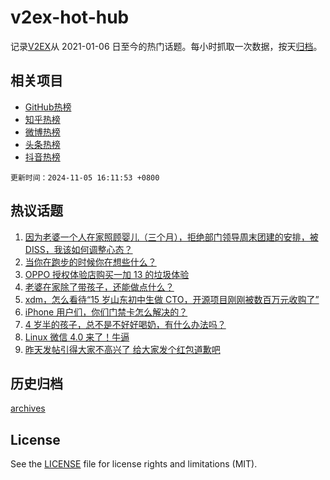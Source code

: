 # v2ex-hot-hub

 记录[V2EX](https://www.v2ex.com/)从 2021-01-06 日至今的热门话题。每小时抓取一次数据，按天[归档](archives)。
 
 ## 相关项目

- [GitHub热榜](https://github.com/snaildev/github-hot-hub)
- [知乎热榜](https://github.com/snaildev/zhihu-hot-hub)
- [微博热榜](https://github.com/snaildev/weibo-hot-hub)
- [头条热榜](https://github.com/snaildev/toutiao-hot-hub)
- [抖音热榜](https://github.com/snaildev/douyin-hot-hub)


 `更新时间：2024-11-05 16:11:53 +0800`

## 热议话题

1. [因为老婆一个人在家照顾婴儿（三个月），拒绝部门领导周末团建的安排，被 DISS，我该如何调整心态？](https://www.v2ex.com/t/1086793)
1. [当你在跑步的时候你在想些什么？](https://www.v2ex.com/t/1086668)
1. [OPPO 授权体验店购买一加 13 的垃圾体验](https://www.v2ex.com/t/1086575)
1. [老婆在家除了带孩子，还能做点什么？](https://www.v2ex.com/t/1086705)
1. [xdm，怎么看待“15 岁山东初中生做 CTO，开源项目刚刚被数百万元收购了”](https://www.v2ex.com/t/1086697)
1. [iPhone 用户们，你们门禁卡怎么解决的？](https://www.v2ex.com/t/1086592)
1. [4 岁半的孩子，总不是不好好喝奶，有什么办法吗？](https://www.v2ex.com/t/1086611)
1. [Linux 微信 4.0 来了！牛逼](https://www.v2ex.com/t/1086523)
1. [昨天发帖引得大家不高兴了 给大家发个红包道歉吧](https://www.v2ex.com/t/1086784)

## 历史归档

[archives](archives)

## License

See the [LICENSE](LICENSE) file for license rights and limitations (MIT).
